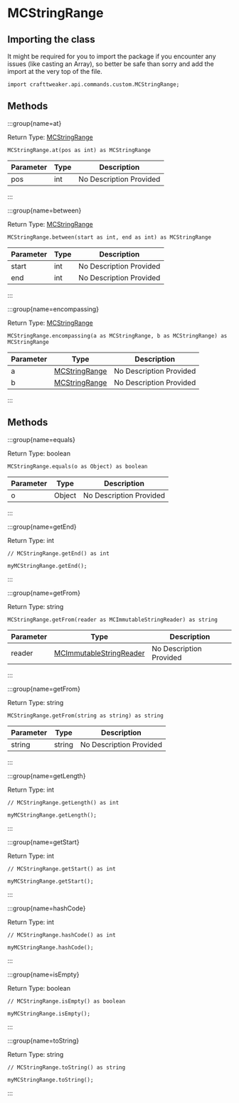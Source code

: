 # MCStringRange

## Importing the class

It might be required for you to import the package if you encounter any issues (like casting an Array), so better be safe than sorry and add the import at the very top of the file.
```zenscript
import crafttweaker.api.commands.custom.MCStringRange;
```


## Methods

:::group{name=at}

Return Type: [MCStringRange](/vanilla/api/commands/custom/MCStringRange)

```zenscript
MCStringRange.at(pos as int) as MCStringRange
```

| Parameter | Type | Description |
|-----------|------|-------------|
| pos | int | No Description Provided |


:::

:::group{name=between}

Return Type: [MCStringRange](/vanilla/api/commands/custom/MCStringRange)

```zenscript
MCStringRange.between(start as int, end as int) as MCStringRange
```

| Parameter | Type | Description |
|-----------|------|-------------|
| start | int | No Description Provided |
| end | int | No Description Provided |


:::

:::group{name=encompassing}

Return Type: [MCStringRange](/vanilla/api/commands/custom/MCStringRange)

```zenscript
MCStringRange.encompassing(a as MCStringRange, b as MCStringRange) as MCStringRange
```

| Parameter | Type | Description |
|-----------|------|-------------|
| a | [MCStringRange](/vanilla/api/commands/custom/MCStringRange) | No Description Provided |
| b | [MCStringRange](/vanilla/api/commands/custom/MCStringRange) | No Description Provided |


:::

## Methods

:::group{name=equals}

Return Type: boolean

```zenscript
MCStringRange.equals(o as Object) as boolean
```

| Parameter | Type | Description |
|-----------|------|-------------|
| o | Object | No Description Provided |


:::

:::group{name=getEnd}

Return Type: int

```zenscript
// MCStringRange.getEnd() as int

myMCStringRange.getEnd();
```

:::

:::group{name=getFrom}

Return Type: string

```zenscript
MCStringRange.getFrom(reader as MCImmutableStringReader) as string
```

| Parameter | Type | Description |
|-----------|------|-------------|
| reader | [MCImmutableStringReader](/vanilla/api/commands/custom/MCImmutableStringReader) | No Description Provided |


:::

:::group{name=getFrom}

Return Type: string

```zenscript
MCStringRange.getFrom(string as string) as string
```

| Parameter | Type | Description |
|-----------|------|-------------|
| string | string | No Description Provided |


:::

:::group{name=getLength}

Return Type: int

```zenscript
// MCStringRange.getLength() as int

myMCStringRange.getLength();
```

:::

:::group{name=getStart}

Return Type: int

```zenscript
// MCStringRange.getStart() as int

myMCStringRange.getStart();
```

:::

:::group{name=hashCode}

Return Type: int

```zenscript
// MCStringRange.hashCode() as int

myMCStringRange.hashCode();
```

:::

:::group{name=isEmpty}

Return Type: boolean

```zenscript
// MCStringRange.isEmpty() as boolean

myMCStringRange.isEmpty();
```

:::

:::group{name=toString}

Return Type: string

```zenscript
// MCStringRange.toString() as string

myMCStringRange.toString();
```

:::


